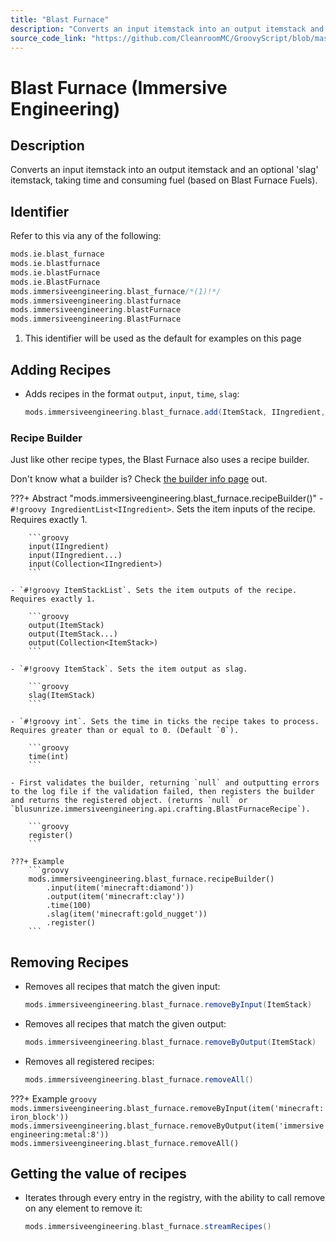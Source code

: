 ```yaml
---
title: "Blast Furnace"
description: "Converts an input itemstack into an output itemstack and an optional 'slag' itemstack, taking time and consuming fuel (based on Blast Furnace Fuels)."
source_code_link: "https://github.com/CleanroomMC/GroovyScript/blob/master/src/main/java/com/cleanroommc/groovyscript/compat/mods/immersiveengineering/BlastFurnace.java"
---
```


# Blast Furnace (Immersive Engineering)

## Description

Converts an input itemstack into an output itemstack and an optional 'slag' itemstack, taking time and consuming fuel (based on Blast Furnace Fuels).

## Identifier

Refer to this via any of the following:

```groovy hl_lines="5"
mods.ie.blast_furnace
mods.ie.blastfurnace
mods.ie.blastFurnace
mods.ie.BlastFurnace
mods.immersiveengineering.blast_furnace/*(1)!*/
mods.immersiveengineering.blastfurnace
mods.immersiveengineering.blastFurnace
mods.immersiveengineering.BlastFurnace
```

1. This identifier will be used as the default for examples on this page

## Adding Recipes

- Adds recipes in the format `output`, `input`, `time`, `slag`:

    ```groovy
    mods.immersiveengineering.blast_furnace.add(ItemStack, IIngredient, int, ItemStack)
    ```


### Recipe Builder

Just like other recipe types, the Blast Furnace also uses a recipe builder.

Don't know what a builder is? Check [the builder info page](../../../groovy/builder.md) out.

???+ Abstract "mods.immersiveengineering.blast_furnace.recipeBuilder()"
    - `#!groovy IngredientList<IIngredient>`. Sets the item inputs of the recipe. Requires exactly 1.

        ```groovy
        input(IIngredient)
        input(IIngredient...)
        input(Collection<IIngredient>)
        ```

    - `#!groovy ItemStackList`. Sets the item outputs of the recipe. Requires exactly 1.

        ```groovy
        output(ItemStack)
        output(ItemStack...)
        output(Collection<ItemStack>)
        ```

    - `#!groovy ItemStack`. Sets the item output as slag.

        ```groovy
        slag(ItemStack)
        ```

    - `#!groovy int`. Sets the time in ticks the recipe takes to process. Requires greater than or equal to 0. (Default `0`).

        ```groovy
        time(int)
        ```

    - First validates the builder, returning `null` and outputting errors to the log file if the validation failed, then registers the builder and returns the registered object. (returns `null` or `blusunrize.immersiveengineering.api.crafting.BlastFurnaceRecipe`).

        ```groovy
        register()
        ```

    ???+ Example
        ```groovy
        mods.immersiveengineering.blast_furnace.recipeBuilder()
            .input(item('minecraft:diamond'))
            .output(item('minecraft:clay'))
            .time(100)
            .slag(item('minecraft:gold_nugget'))
            .register()
        ```



## Removing Recipes

- Removes all recipes that match the given input:

    ```groovy
    mods.immersiveengineering.blast_furnace.removeByInput(ItemStack)
    ```

- Removes all recipes that match the given output:

    ```groovy
    mods.immersiveengineering.blast_furnace.removeByOutput(ItemStack)
    ```

- Removes all registered recipes:

    ```groovy
    mods.immersiveengineering.blast_furnace.removeAll()
    ```

???+ Example
    ```groovy
    mods.immersiveengineering.blast_furnace.removeByInput(item('minecraft:iron_block'))
    mods.immersiveengineering.blast_furnace.removeByOutput(item('immersiveengineering:metal:8'))
    mods.immersiveengineering.blast_furnace.removeAll()
    ```

## Getting the value of recipes

- Iterates through every entry in the registry, with the ability to call remove on any element to remove it:

    ```groovy
    mods.immersiveengineering.blast_furnace.streamRecipes()
    ```
